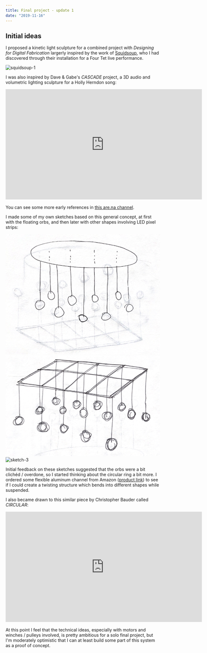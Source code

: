 ```yaml
---
title: Final project - update 1
date: "2019-11-16"
---
```


## Initial ideas

I proposed a kinetic light sculpture for a combined project with _Designing for Digital Fabrication_ largerly inspired by the work of [Squidsoup](https://www.squidsoup.org/projects/), who I had discovered through their installation for a Four Tet live performance.

![squidsoup-1](https://www.squidsoup.org/wordpress/wp-content/uploads/2019/09/san_diego_3d-1.png)

I was also inspired by Dave & Gabe's _CASCADE_ project, a 3D audio and volumetric lighting sculpture for a Holly Herndon song:

<iframe src="https://player.vimeo.com/video/356067766?loop=1&title=0&byline=0&portrait=0" width="640" height="360" frameborder="0" allow="autoplay; fullscreen" allowfullscreen></iframe>

You can see some more early references in [this are.na channel](https://www.are.na/adi-dahiya/kinetic-light-sculpture).

I made some of my own sketches based on this general concept, at first with the floating orbs, and then later with other shapes involving LED pixel strips:

![sketch-1](final-sketch-1.png)
![sketch-2](final-sketch-2.png)
![sketch-3](final-sketch-3.png)

Initial feedback on these sketches suggested that the orbs were a bit clichéd / overdone, so I started thinking about the circular ring a bit more. I ordered some flexible aluminum channel from Amazon ([product link](https://www.amazon.com/gp/product/B07Z4LCL46)) to see if I could create a twisting structure which bends into different shapes while suspended.

I also became drawn to this similar piece by Christopher Bauder called _CIRCULAR_:

<iframe src="https://player.vimeo.com/video/232650101?loop=1&color=ffffff&title=0&byline=0&portrait=0" width="640" height="360" frameborder="0" allow="autoplay; fullscreen" allowfullscreen></iframe>

At this point I feel that the technical ideas, especially with motors and winches / pulleys involved, is pretty ambitious for a solo final project, but I'm moderately optimistic that I can at least build some part of this system as a proof of concept.
